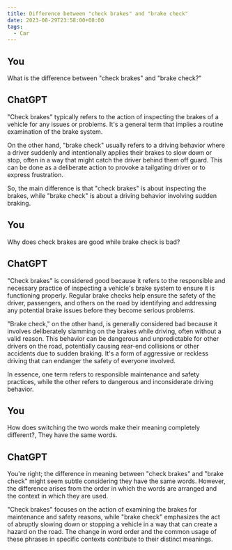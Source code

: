 ```yaml
---
title: Difference between "check brakes" and "brake check"
date: 2023-08-29T23:58:00+08:00
tags:
  - Car
---
```

## You
What is the difference between "check brakes" and "brake check?"

## ChatGPT
"Check brakes" typically refers to the action of inspecting the brakes of a vehicle for any issues or problems. It's a general term that implies a routine examination of the brake system.

On the other hand, "brake check" usually refers to a driving behavior where a driver suddenly and intentionally applies their brakes to slow down or stop, often in a way that might catch the driver behind them off guard. This can be done as a deliberate action to provoke a tailgating driver or to express frustration.

So, the main difference is that "check brakes" is about inspecting the brakes, while "brake check" is about a driving behavior involving sudden braking.

## You
Why does check brakes are good while brake check is bad?

## ChatGPT
"Check brakes" is considered good because it refers to the responsible and necessary practice of inspecting a vehicle's brake system to ensure it is functioning properly. Regular brake checks help ensure the safety of the driver, passengers, and others on the road by identifying and addressing any potential brake issues before they become serious problems.

"Brake check," on the other hand, is generally considered bad because it involves deliberately slamming on the brakes while driving, often without a valid reason. This behavior can be dangerous and unpredictable for other drivers on the road, potentially causing rear-end collisions or other accidents due to sudden braking. It's a form of aggressive or reckless driving that can endanger the safety of everyone involved.

In essence, one term refers to responsible maintenance and safety practices, while the other refers to dangerous and inconsiderate driving behavior.

## You
How does switching the two words make their meaning completely different?, They have the same words.

## ChatGPT
You're right; the difference in meaning between "check brakes" and "brake check" might seem subtle considering they have the same words. However, the difference arises from the order in which the words are arranged and the context in which they are used.

"Check brakes" focuses on the action of examining the brakes for maintenance and safety reasons, while "brake check" emphasizes the act of abruptly slowing down or stopping a vehicle in a way that can create a hazard on the road. The change in word order and the common usage of these phrases in specific contexts contribute to their distinct meanings.